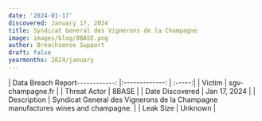 ```yaml
---
date: '2024-01-17'
discovered: January 17, 2024
title: Syndicat General des Vignerons de la Champagne
image: images/blog/8BASE.png
author: Breachsense Support
draft: false
yearmonths: 2024/january
---
```


| Data Breach Report------------:     |:-------------:    | :-----:|
| Victim      | sgv-champagne.fr      | 
| Threat Actor      | 8BASE      | 
| Date Discovered      | Jan 17, 2024      | 
| Description      | Syndicat General des Vignerons de la Champagne manufactures wines and champagne.      | 
| Leak Size      | Unknown      | 

